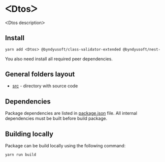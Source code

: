 # ᐸDtosᐳ

ᐸDtos descriptionᐳ

## Install

```bash
yarn add ᐸDtosᐳ @byndyusoft/class-validator-extended @byndyusoft/nest-swagger class-transformer class-validator
```

You also need install all required peer dependencies.

## General folders layout

- [src](./src) - directory with source code

## Dependencies

Package dependencies are listed in [package.json](./package.json) file.
All internal dependencies must be built before build package.

## Building locally

Package can be build locally using the following command:

```bash
yarn run build
```
